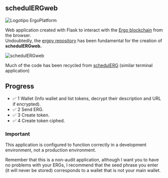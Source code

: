 <h2>schedulERGweb</h2>

<img src="https://camo.githubusercontent.com/ec19f4f188a819aea16eab8fb5d11c3916eda23f447e34ec2e03a57a321d7f38/68747470733a2f2f6572676f706c6174666f726d2e6f72672f696d672f6c6f676f747970655f77686974652e737667" alt="Logotipo ErgoPlatform">

<p>Web application created with Flask to interact with the <a href="https://ergoplatform.org">Ergo blockchain</a> from the browser. 
<br>Undoubtedly, the <a href="https://github.com/mgpai22/ergpy">ergpy repository</a> has been fundamental for the creation of <strong>schedulERGweb.</strong></p>

<img src="https://ergotokens.org/schedulERGweb.png" alt="schedulERGweb" />

<p>Much of the code has been recycled from <a href="https://github.com/ladopixel/schedulERG">schedulERG</a> (similar terminal application)</p>

<h2>Progress</h2>
<ul>
  <li>✅ 1 Wallet (Info wallet and list tokens, decrypt their description and URL if encrypted).</li>
  <li>✅ 2 Send ERG.</li>
  <li>✅ 3 Create token.</li>
  <li>✅ 4 Create token ciphed.</li>
</ul>

<h3>Important</h3>
<p>This application is configured to function correctly in a development environment, not a production environment.</p>
<p>Remember that this is a non-audit application, although I want you to have no problems with your ERGs, I recommend that the seed phrase you enter (it will never be stored) corresponds to a wallet that is not your main wallet.</p>
